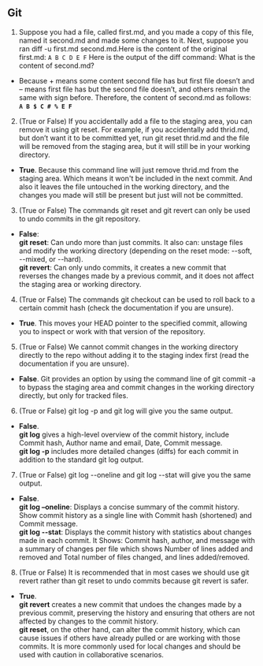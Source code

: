 ## Git ##

1. Suppose you had a file, called first.md, and you made a copy of this file, named it second.md and made some changes to it. Next, suppose you ran diff -u first.md second.md.Here is the content of the original first.md:
`A B C D E F` Here is the output of the diff command:
What is the content of second.md?

- Because + means some content second file has but first file doesn’t and – means first file has but the second file doesn’t, and others remain the same with sign before.
Therefore, the content of second.md as follows:
**`A B $ C # % E F`**

2.	(True or False) If you accidentally add a file to the staging area, you can remove it using git reset. For example, if you accidentally add thrid.md, but don’t want it to be committed yet, run git reset thrid.md and the file will be removed from the staging area, but it will still be in your working directory.

- **True**. Because this command line will just remove thrid.md from the staging area. Which means it won't be included in the next commit. And also it leaves the file untouched in the working directory, and the changes you made will still be present but just will not be committed.

3.	(True or False) The commands git reset and git revert can only be used to undo commits in the git repository.

- **False**:\
**git reset**: Can undo more than just commits. It also can: unstage files and modify the working directory (depending on the reset mode: --soft, --mixed, or --hard).\
**git revert**: Can only undo commits, it creates a new commit that reverses the changes made by a previous commit, and it does not affect the staging area or working directory.

4.	(True or False) The commands git checkout can be used to roll back to a certain commit hash (check the documentation if you are unsure).

- **True**. This moves your HEAD pointer to the specified commit, allowing you to inspect or work with that version of the repository.

5.	(True or False) We cannot commit changes in the working directory directly to the repo without adding it to the staging index first (read the documentation if you are unsure).

- **False**. Git provides an option by using the command line of git commit -a to bypass the staging area and commit changes in the working directory directly, but only for tracked files.

6.	(True or False) git log -p and git log will give you the same output.

- **False**. \
**git log** gives a high-level overview of the commit history, include Commit hash, Author name and email, Date, Commit message.\
**git log -p** includes more detailed changes (diffs) for each commit in addition to the standard git log output.

7.	(True or False) git log --oneline and git log --stat will give you the same output.

- **False**.\
**git log –oneline**: Displays a concise summary of the commit history. Show commit history as a single line with Commit hash (shortened) and Commit message.\
**git log --stat**: Displays the commit history with statistics about changes made in each commit. It Shows: Commit hash, author, and message with a summary of changes per file which shows Number of lines added and removed and Total number of files changed, and lines added/removed.

8.	(True or False) It is recommended that in most cases we should use git revert rather than git reset to undo commits because git revert is safer.

- **True**.\
**git revert** creates a new commit that undoes the changes made by a previous commit, preserving the history and ensuring that others are not affected by changes to the commit history.\
**git reset**, on the other hand, can alter the commit history, which can cause issues if others have already pulled or are working with those commits. It is more commonly used for local changes and should be used with caution in collaborative scenarios.
